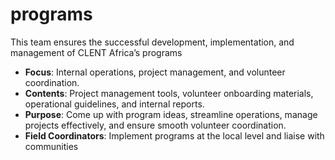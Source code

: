 # programs
This team ensures the successful development, implementation, and management of CLENT Africa’s programs

- **Focus**: Internal operations, project management, and volunteer coordination.
- **Contents**: Project management tools, volunteer onboarding materials, operational guidelines, and internal reports.
- **Purpose**: Come up with program ideas, streamline operations, manage projects effectively, and ensure smooth volunteer coordination.
- **Field Coordinators**: Implement programs at the local level and liaise with communities
